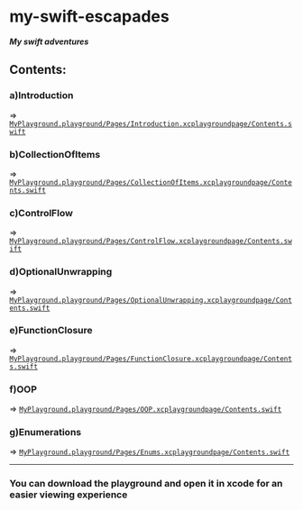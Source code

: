 # my-swift-escapades
<strong><em>My swift adventures</em></strong>

## Contents:
### a)Introduction 
=> [`MyPlayground.playground/Pages/Introduction.xcplaygroundpage/Contents.swift`](https://github.com/raghavTinker/my-swift-escapades/blob/main/MyPlayground.playground/Pages/Introduction.xcplaygroundpage/Contents.swift)<br>

### b)CollectionOfItems</h3> 
=> [`MyPlayground.playground/Pages/CollectionOfItems.xcplaygroundpage/Contents.swift`](https://github.com/raghavTinker/my-swift-escapades/blob/main/MyPlayground.playground/Pages/CollectionOfItems.xcplaygroundpage/Contents.swift)<br>
### c)ControlFlow 
=> [`MyPlayground.playground/Pages/ControlFlow.xcplaygroundpage/Contents.swift`](https://github.com/raghavTinker/my-swift-escapades/blob/main/MyPlayground.playground/Pages/ControlFlow.xcplaygroundpage/Contents.swift)<br>
### d)OptionalUnwrapping
=> [`MyPlayground.playground/Pages/OptionalUnwrapping.xcplaygroundpage/Contents.swift`](https://github.com/raghavTinker/my-swift-escapades/blob/main/MyPlayground.playground/Pages/OptionalUnwrapping.xcplaygroundpage/Contents.swift)<br>
### e)FunctionClosure
=> [`MyPlayground.playground/Pages/FunctionClosure.xcplaygroundpage/Contents.swift`](https://github.com/raghavTinker/my-swift-escapades/blob/main/MyPlayground.playground/Pages/FunctionsClosure.xcplaygroundpage/Contents.swift)<br>
### f)OOP
=> [`MyPlayground.playground/Pages/OOP.xcplaygroundpage/Contents.swift`](https://github.com/raghavTinker/my-swift-escapades/blob/main/MyPlayground.playground/Pages/OOP.xcplaygroundpage/Contents.swift)<br>
### g)Enumerations
=> [`MyPlayground.playground/Pages/Enums.xcplaygroundpage/Contents.swift`](https://github.com/raghavTinker/my-swift-escapades/blob/main/MyPlayground.playground/Pages/Enums.xcplaygroundpage/Contents.swift)<br>

<hr>
<h3>You can download the playground and open it in xcode for an easier viewing experience</h3>
